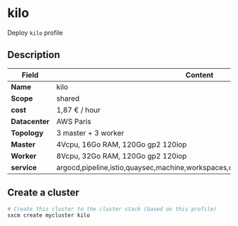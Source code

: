 # kilo

Deploy `kilo` profile

## Description

| Field          | Content                                                                           |
| -------------- | --------------------------------------------------------------------------------- |
| **Name**       | kilo                                                                              |
| **Scope**      | shared                                                                            |
| **cost**       | 1,87 € / hour                                                                     |
| **Datacenter** | AWS Paris                                                                         |
| **Topology**   | 3 master + 3 worker                                                               |
| **Master**     | 4Vcpu, 16Go RAM, 120Go gp2  120iop                                                |
| **Worker**     | 8Vcpu,  32Go RAM, 120Go gp2  120iop                                               |
| **service**    | argocd,pipeline,istio,quaysec,machine,workspaces,couchbase,sso,vault,Knative,quay |

## Create a cluster

```bash
# Create this cluster to the cluster stack (based on this profile)
sxcm create mycluster kilo
```
